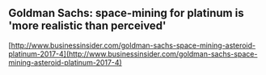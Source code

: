 ## Goldman Sachs: space-mining for platinum is 'more realistic than perceived'
  
  [http://www.businessinsider.com/goldman-sachs-space-mining-asteroid-platinum-2017-4](http://www.businessinsider.com/goldman-sachs-space-mining-asteroid-platinum-2017-4)